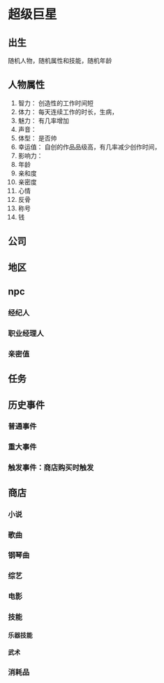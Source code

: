 # 超级巨星

## 出生

随机人物，随机属性和技能，随机年龄

## 人物属性

1. 智力： 创造性的工作时间短
2. 体力： 每天连续工作的时长，生病，
3. 魅力： 有几率增加
4. 声音：
5. 体型： 是否帅
6. 幸运值： 自创的作品品级高，有几率减少创作时间，
7. 影响力：
8. 年龄
9. 亲和度
10. 亲密度
11. 心情
12. 反骨
13. 称号
14. 钱

## 公司

## 地区

## npc

### 经纪人

### 职业经理人

### 亲密值

## 任务


## 历史事件

### 普通事件


### 重大事件


### 触发事件：商店购买时触发


## 商店

### 小说

### 歌曲

### 钢琴曲

### 综艺

### 电影

### 技能

#### 乐器技能

#### 武术

### 消耗品